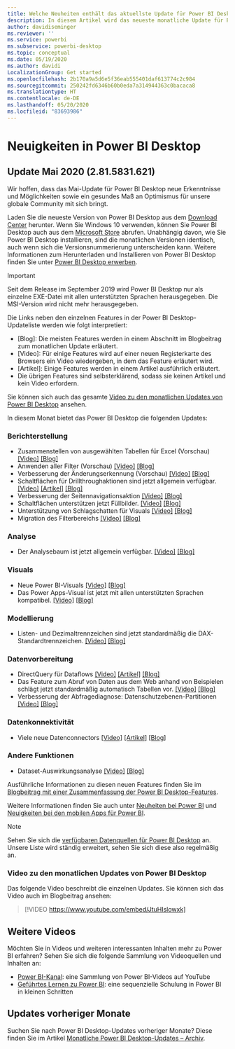 ```yaml
---
title: Welche Neuheiten enthält das aktuellste Update für Power BI Desktop?
description: In diesem Artikel wird das neueste monatliche Update für Power BI Desktop ausführlich beschrieben.
author: davidiseminger
ms.reviewer: ''
ms.service: powerbi
ms.subservice: powerbi-desktop
ms.topic: conceptual
ms.date: 05/19/2020
ms.author: davidi
LocalizationGroup: Get started
ms.openlocfilehash: 2b170a9a5d6e5f36eab555401daf613774c2c984
ms.sourcegitcommit: 250242fd6346b60b0eda7a314944363c0bacaca8
ms.translationtype: HT
ms.contentlocale: de-DE
ms.lasthandoff: 05/20/2020
ms.locfileid: "83693986"
---
```

# <a name="whats-new-in-power-bi-desktop"></a>Neuigkeiten in Power BI Desktop

## <a name="may-2020-update-2815831621"></a>Update Mai 2020 (2.81.5831.621)

Wir hoffen, dass das Mai-Update für Power BI Desktop neue Erkenntnisse und Möglichkeiten sowie ein gesundes Maß an Optimismus für unsere globale Community mit sich bringt. 

Laden Sie die neueste Version von Power BI Desktop aus dem [Download Center](https://www.microsoft.com/download/details.aspx?id=58494) herunter. Wenn Sie Windows 10 verwenden, können Sie Power BI Desktop auch aus dem [Microsoft Store](https://aka.ms/pbidesktopstore) abrufen. Unabhängig davon, wie Sie Power BI Desktop installieren, sind die monatlichen Versionen identisch, auch wenn sich die Versionsnummerierung unterscheiden kann. Weitere Informationen zum Herunterladen und Installieren von Power BI Desktop finden Sie unter [Power BI Desktop erwerben](desktop-get-the-desktop.md). 

> [!IMPORTANT]
> Seit dem Release im September 2019 wird Power BI Desktop nur als einzelne EXE-Datei mit allen unterstützten Sprachen herausgegeben. Die MSI-Version wird nicht mehr herausgegeben.


Die Links neben den einzelnen Features in der Power BI Desktop-Updateliste werden wie folgt interpretiert:

* \[Blog\]: Die meisten Features werden in einem Abschnitt im Blogbeitrag zum monatlichen Update erläutert.
* \[Video\]: Für einige Features wird auf einer neuen Registerkarte des Browsers ein Video wiedergeben, in dem das Feature erläutert wird.
* \[Artikel\]: Einige Features werden in einem Artikel ausführlich erläutert.
* Die übrigen Features sind selbsterklärend, sodass sie keinen Artikel und kein Video erfordern.

Sie können sich auch das gesamte [Video zu den monatlichen Updates von Power BI Desktop](#power-bi-desktop-monthly-update-video) ansehen.

In diesem Monat bietet das Power BI Desktop die folgenden Updates:


### <a name="reporting"></a>Berichterstellung
* Zusammenstellen von ausgewählten Tabellen für Excel (Vorschau) [[Video]](https://youtu.be/JtuHIslowxk?t=20) [[Blog]](https://powerbi.microsoft.com/blog/power-bi-desktop-may-2020-feature-summary/#_Excel) 
* Anwenden aller Filter (Vorschau) [[Video]](https://youtu.be/JtuHIslowxk?t=193) [[Blog]](https://powerbi.microsoft.com/blog/power-bi-desktop-may-2020-feature-summary/#_Apply_all) 
* Verbesserung der Änderungserkennung (Vorschau) [[Video]](https://youtu.be/JtuHIslowxk?t=475) [[Blog]](https://powerbi.microsoft.com/blog/power-bi-desktop-may-2020-feature-summary/#_CDM) 
* Schaltflächen für Drillthroughaktionen sind jetzt allgemein verfügbar. [[Video]](https://youtu.be/JtuHIslowxk?t=626) [[Artikel]](../create-reports/desktop-drill-through-buttons.md) [[Blog]](https://powerbi.microsoft.com/blog/power-bi-desktop-may-2020-feature-summary/#_Drill_through) 
* Verbesserung der Seitennavigationsaktion [[Video]](https://youtu.be/JtuHIslowxk?t=1143) [[Blog]](https://powerbi.microsoft.com/blog/power-bi-desktop-may-2020-feature-summary/#_page_nav) 
* Schaltflächen unterstützen jetzt Füllbilder. [[Video]](https://youtu.be/JtuHIslowxk?t=1465) [[Blog]](https://powerbi.microsoft.com/blog/power-bi-desktop-may-2020-feature-summary/#_fill_images) 
* Unterstützung von Schlagschatten für Visuals [[Video]](https://youtu.be/JtuHIslowxk?t=1561) [[Blog]](https://powerbi.microsoft.com/blog/power-bi-desktop-may-2020-feature-summary/#_shadow) 
* Migration des Filterbereichs  [[Video]](https://youtu.be/JtuHIslowxk?t=1688) [[Blog]](https://powerbi.microsoft.com/blog/power-bi-desktop-may-2020-feature-summary/#_migration) 

### <a name="analytics"></a>Analyse
* Der Analysebaum ist jetzt allgemein verfügbar. [[Video]](https://youtu.be/JtuHIslowxk?t=1701) [[Blog]](https://powerbi.microsoft.com/blog/power-bi-desktop-may-2020-feature-summary/#_Decomp_tree) 


### <a name="visuals"></a>Visuals
* Neue Power BI-Visuals [[Video]](https://youtu.be/JtuHIslowxk?t=1840)  [[Blog]](https://powerbi.microsoft.com/blog/power-bi-desktop-may-2020-feature-summary/#_Visualizations)
* Das Power Apps-Visual ist jetzt mit allen unterstützten Sprachen kompatibel. [[Video]](https://youtu.be/JtuHIslowxk?t=1861) [[Blog]](https://powerbi.microsoft.com/blog/power-bi-desktop-may-2020-feature-summary/#_lang)

### <a name="modeling"></a>Modellierung
* Listen- und Dezimaltrennzeichen sind jetzt standardmäßig die DAX-Standardtrennzeichen. [[Video]](https://youtu.be/JtuHIslowxk?t=1869) [[Blog]](https://powerbi.microsoft.com/blog/power-bi-desktop-may-2020-feature-summary/#_List_separator)


### <a name="data-preparation"></a>Datenvorbereitung
* DirectQuery für Dataflows [[Video]](https://youtu.be/JtuHIslowxk?t=1883) [[Artikel]](../transform-model/service-dataflows-directquery.md) [[Blog]](https://powerbi.microsoft.com/blog/power-bi-desktop-may-2020-feature-summary/#_DQ_Dataflows) 
* Das Feature zum Abruf von Daten aus dem Web anhand von Beispielen schlägt jetzt standardmäßig automatisch Tabellen vor. [[Video]](https://youtu.be/JtuHIslowxk?t=1916) [[Blog]](https://powerbi.microsoft.com/blog/power-bi-desktop-may-2020-feature-summary/#_Web_by_example) 
* Verbesserung der Abfragediagnose: Datenschutzebenen-Partitionen [[Video]](https://youtu.be/JtuHIslowxk?t=1931) [[Blog]](https://powerbi.microsoft.com/blog/power-bi-desktop-may-2020-feature-summary/#_Query_Diag) 


### <a name="data-connectivity"></a>Datenkonnektivität
* Viele neue Datenconnectors [[Video]](https://youtu.be/JtuHIslowxk?t=1948) [[Artikel]](../connect-data/desktop-data-sources.md) [[Blog]](https://powerbi.microsoft.com/blog/power-bi-desktop-may-2020-feature-summary/#_Data_connectivity) 



### <a name="other-features"></a>Andere Funktionen
* Dataset-Auswirkungsanalyse [[Video]](https://youtu.be/JtuHIslowxk?t=1964) [[Blog]](https://powerbi.microsoft.com/blog/power-bi-desktop-may-2020-feature-summary/#_Impact) 


Ausführliche Informationen zu diesen neuen Features finden Sie im [Blogbeitrag mit einer Zusammenfassung der Power BI Desktop-Features](https://powerbi.microsoft.com/blog/power-bi-desktop-may-2020-feature-summary/).

Weitere Informationen finden Sie auch unter [Neuheiten bei Power BI](service-whats-new.md) und [Neuigkeiten bei den mobilen Apps für Power BI](../consumer/mobile/mobile-whats-new-in-the-mobile-apps.md).

> [!NOTE]
> Sehen Sie sich die [verfügbaren Datenquellen für Power BI Desktop](../connect-data/desktop-data-sources.md) an. Unsere Liste wird ständig erweitert, sehen Sie sich diese also regelmäßig an.


### <a name="power-bi-desktop-monthly-update-video"></a>Video zu den monatlichen Updates von Power BI Desktop
Das folgende Video beschreibt die einzelnen Updates. Sie können sich das Video auch im Blogbeitrag ansehen:

> [!VIDEO https://www.youtube.com/embed/JtuHIslowxk]

## <a name="more-videos"></a>Weitere Videos

Möchten Sie in Videos und weiteren interessanten Inhalten mehr zu Power BI erfahren? Sehen Sie sich die folgende Sammlung von Videoquellen und Inhalten an:

-   [Power BI-Kanal](https://www.youtube.com/user/mspowerbi): eine Sammlung von Power BI-Videos auf YouTube
-   [Geführtes Lernen zu Power BI](https://powerbi.microsoft.com/guided-learning/): eine sequenzielle Schulung in Power BI in kleinen Schritten

## <a name="updates-for-previous-months"></a>Updates vorheriger Monate

Suchen Sie nach Power BI Desktop-Updates vorheriger Monate? Diese finden Sie im Artikel [Monatliche Power BI Desktop-Updates – Archiv](desktop-latest-update-archive.md).
